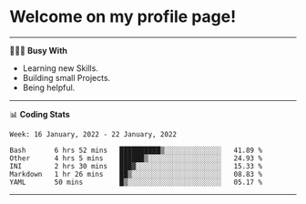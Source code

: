 # Welcome on my profile page!
<!-- print(("dralla"[::-1]+"s").capitalize()) -->

---
👨🏻‍💻 **Busy With**
* Learning new Skills.
* Building small Projects.
* Being helpful.

---
📊 **Coding Stats**
<!--START_SECTION:waka-->
```text
Week: 16 January, 2022 - 22 January, 2022

Bash       6 hrs 52 mins   ██████████▒░░░░░░░░░░░░░░   41.89 % 
Other      4 hrs 5 mins    ██████▒░░░░░░░░░░░░░░░░░░   24.93 % 
INI        2 hrs 30 mins   ███▓░░░░░░░░░░░░░░░░░░░░░   15.33 % 
Markdown   1 hr 26 mins    ██▒░░░░░░░░░░░░░░░░░░░░░░   08.83 % 
YAML       50 mins         █▒░░░░░░░░░░░░░░░░░░░░░░░   05.17 % 
```
<!--END_SECTION:waka-->
---
